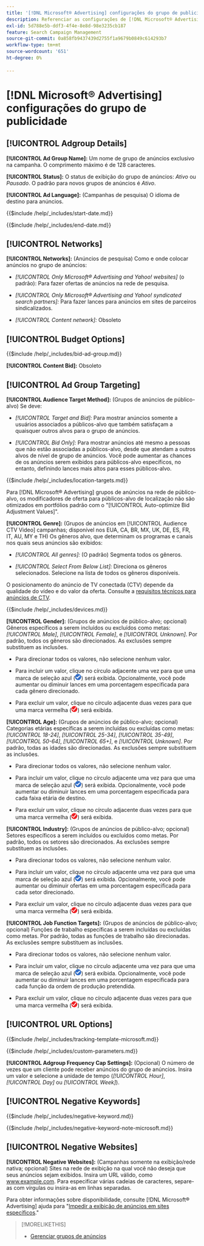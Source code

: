 ```yaml
---
title: '[!DNL Microsoft® Advertising] configurações do grupo de publicidade'
description: Referenciar as configurações de [!DNL Microsoft® Advertising] grupos de publicidade.
exl-id: 5d788e5b-ddf3-4f4e-8e8d-98e3235cb187
feature: Search Campaign Management
source-git-commit: 0a858fb9437439d2755f1a9679b0849c614293b7
workflow-type: tm+mt
source-wordcount: '651'
ht-degree: 0%

---
```


# [!DNL Microsoft® Advertising] configurações do grupo de publicidade

## [!UICONTROL Adgroup Details]

**[!UICONTROL Ad Group Name]:** Um nome de grupo de anúncios exclusivo na campanha. O comprimento máximo é de 128 caracteres.

**[!UICONTROL Status]:** O status de exibição do grupo de anúncios: *Ativo* ou *Pausado*. O padrão para novos grupos de anúncios é *Ativo*.

**[!UICONTROL Ad Language]:** (Campanhas de pesquisa) O idioma de destino para anúncios.

<!-- **[!UICONTROL Start Date]:** -->

{{$include /help/_includes/start-date.md}}

<!-- **[!UICONTROL End Date]:** -->

{{$include /help/_includes/end-date.md}}

## [!UICONTROL Networks]

**[!UICONTROL Networks]:** (Anúncios de pesquisa) Como e onde colocar anúncios no grupo de anúncios:

* *[!UICONTROL Only Microsoft® Advertising and Yahoo! websites]* (o padrão): Para fazer ofertas de anúncios na rede de pesquisa.

* *[!UICONTROL Only Microsoft® Advertising and Yahoo! syndicated search partners]:* Para fazer lances para anúncios em sites de parceiros sindicalizados.

* *[!UICONTROL Content network]:* Obsoleto

## [!UICONTROL Budget Options]

<!-- **[!UICONTROL Bid]:** -->

{{$include /help/_includes/bid-ad-group.md}}

**[!UICONTROL Content Bid]:** Obsoleto

## [!UICONTROL Ad Group Targeting]

**[!UICONTROL Audience Target Method]:** (Grupos de anúncios de público-alvo) Se deve:

* *[!UICONTROL Target and Bid]:* Para mostrar anúncios somente a usuários associados a públicos-alvo que também satisfaçam a quaisquer outros alvos para o grupo de anúncios.

* *[!UICONTROL Bid Only]:* Para mostrar anúncios até mesmo a pessoas que não estão associadas a públicos-alvo, desde que atendam a outros alvos de nível de grupo de anúncios. Você pode aumentar as chances de os anúncios serem exibidos para públicos-alvo específicos, no entanto, definindo lances mais altos para esses públicos-alvo.

<!-- **[!UICONTROL Location Target]:** -->

{{$include /help/_includes/location-targets.md}}

Para [!DNL Microsoft® Advertising] grupos de anúncios na rede de público-alvo, os modificadores de oferta para públicos-alvo de localização não são otimizados em portfólios padrão com o &quot;[!UICONTROL Auto-optimize Bid Adjustment Values]&quot;.

**[!UICONTROL Genre]:** (Grupos de anúncios em [!UICONTROL Audience CTV Video] campanhas; disponível nos EUA, CA, BR, MX, UK, DE, ES, FR, IT, AU, MY e TH<!-- Should that go in the campaign sub-type description instead, or is this applicable for this feature only? -->) Os gêneros alvo, que determinam os programas e canais nos quais seus anúncios são exibidos:

* *[!UICONTROL All genres]:* (O padrão) Segmenta todos os gêneros.

* *[!UICONTROL Select From Below List]:* Direciona os gêneros selecionados. Selecione na lista de todos os gêneros disponíveis.

O posicionamento do anúncio de TV conectada (CTV) depende da qualidade do vídeo e do valor da oferta. Consulte a [requisitos técnicos para anúncios de CTV](https://help.ads.microsoft.com/#apex/ads/en/60102/0/#TechnicalRequirements).

<!-- **[!UICONTROL Devices]:** -->

{{$include /help/_includes/devices.md}}

**[!UICONTROL Gender]:** (Grupos de anúncios de público-alvo; opcional) Gêneros específicos a serem incluídos ou excluídos como metas: *[!UICONTROL Male]*, *[!UICONTROL Female]*, e *[!UICONTROL Unknown]*. Por padrão, todos os gêneros são direcionados. As exclusões sempre substituem as inclusões.

* Para direcionar todos os valores, não selecione nenhum valor.

* Para incluir um valor, clique no círculo adjacente uma vez para que uma marca de seleção azul (![Incluir](/help/search-social-commerce/assets/include.png "Incluir")) será exibida. Opcionalmente, você pode aumentar ou diminuir lances em uma porcentagem especificada para cada gênero direcionado.

* Para excluir um valor, clique no círculo adjacente duas vezes para que uma marca vermelha (![Excluir](/help/search-social-commerce/assets/exclude.png "Excluir")) será exibida.

**[!UICONTROL Age]:** (Grupos de anúncios de público-alvo; opcional) Categorias etárias específicas a serem incluídas ou excluídas como metas: *[!UICONTROL 18-24]*, *[!UICONTROL 25-34]*, *[!UICONTROL 35-49]*, *[!UICONTROL 50-64]*, *[!UICONTROL 65+]*, e *[!UICONTROL Unknown]*. Por padrão, todas as idades são direcionadas. As exclusões sempre substituem as inclusões.

* Para direcionar todos os valores, não selecione nenhum valor.

* Para incluir um valor, clique no círculo adjacente uma vez para que uma marca de seleção azul (![Incluir](/help/search-social-commerce/assets/include.png "Incluir")) será exibida. Opcionalmente, você pode aumentar ou diminuir lances em uma porcentagem especificada para cada faixa etária de destino.

* Para excluir um valor, clique no círculo adjacente duas vezes para que uma marca vermelha (![Excluir](/help/search-social-commerce/assets/exclude.png "Excluir")) será exibida.

**[!UICONTROL Industry]:** (Grupos de anúncios de público-alvo; opcional) Setores específicos a serem incluídos ou excluídos como metas. Por padrão, todos os setores são direcionados. As exclusões sempre substituem as inclusões.

* Para direcionar todos os valores, não selecione nenhum valor.

* Para incluir um valor, clique no círculo adjacente uma vez para que uma marca de seleção azul (![Incluir](/help/search-social-commerce/assets/include.png "Incluir")) será exibida. Opcionalmente, você pode aumentar ou diminuir ofertas em uma porcentagem especificada para cada setor direcionado.

* Para excluir um valor, clique no círculo adjacente duas vezes para que uma marca vermelha (![Excluir](/help/search-social-commerce/assets/exclude.png "Excluir")) será exibida.

**[!UICONTROL Job Function Targets]:** (Grupos de anúncios de público-alvo; opcional) Funções de trabalho específicas a serem incluídas ou excluídas como metas. Por padrão, todas as funções de trabalho são direcionadas. As exclusões sempre substituem as inclusões.

* Para direcionar todos os valores, não selecione nenhum valor.

* Para incluir um valor, clique no círculo adjacente uma vez para que uma marca de seleção azul (![Incluir](/help/search-social-commerce/assets/include.png "Incluir")) será exibida. Opcionalmente, você pode aumentar ou diminuir lances em uma porcentagem especificada para cada função da ordem de produção pretendida.

* Para excluir um valor, clique no círculo adjacente duas vezes para que uma marca vermelha (![Excluir](/help/search-social-commerce/assets/exclude.png "Excluir")) será exibida.

## [!UICONTROL URL Options]

<!-- **[!UICONTROL Tracking Template]:** -->

{{$include /help/_includes/tracking-template-microsoft.md}}

<!-- **[!UICONTROL Custom Parameters]:** -->

{{$include /help/_includes/custom-parameters.md}}

**[!UICONTROL Adgroup Frequency Cap Settings]:** (Opcional) O número de vezes que um cliente pode receber anúncios do grupo de anúncios. Insira um valor e selecione a unidade de tempo (*[!UICONTROL Hour]*, *[!UICONTROL Day]* ou *[!UICONTROL Week]*).

## [!UICONTROL Negative Keywords]

<!-- **[!UICONTROL Negative Keywords]:** -->

{{$include /help/_includes/negative-keyword.md}}

<!-- Note for **[!UICONTROL Negative Keywords]:** -->

{{$include /help/_includes/negative-keyword-note-microsoft.md}}

## [!UICONTROL Negative Websites]

**[!UICONTROL Negative Websites]:** (Campanhas somente na exibição/rede nativa; opcional) Sites na rede de exibição na qual você não deseja que seus anúncios sejam exibidos. Insira um URL válido, como www.example.com. Para especificar várias cadeias de caracteres, separe-as com vírgulas ou insira-as em linhas separadas.

Para obter informações sobre disponibilidade, consulte [!DNL Microsoft® Advertising] ajuda para &quot;[Impedir a exibição de anúncios em sites específicos](https://help.ads.microsoft.com/#apex/bae/en/14061/0).&quot;

>[!MORELIKETHIS]
>
>* [Gerenciar grupos de anúncios](/help/search-social-commerce/campaign-management/campaigns/ad-group-manage.md)
